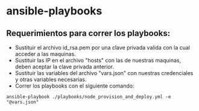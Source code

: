 # ansible-playbooks

## Requerimientos para correr los playbooks:

* Sustituir el archivo id_rsa.pem por una clave privada valida con la cual acceder a las maquinas.
* Sustituir las IP en el archivo "hosts" con las de nuestras maquinas, deben aceptar la clave privada anterior.
* Sustituir las variables del archivo "vars.json" con nuestras credenciales y otras variables necesarias.
* Correr los playbooks con el siguiente comando:

``` ansible-playbook ./playbooks/node_provision_and_deploy.yml -e "@vars.json" ```
